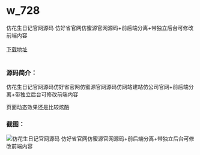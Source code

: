 # w_728
仿花生日记官网源码 仿好省官网仿蜜源官网源码+前后端分离+带独立后台可修改前端内容
<br/></br>
[下载地址](https://www.uuid2.com/728.html "下载地址")
<br/></br>
<h3>源码简介：</h3>
<p>仿花生日记官网源码仿好省官网仿蜜源官网源码仿网站建站仿公司官网+前后端分离+带独立后台可修改前端内容<p>
<p>页面动态效果还是比较炫酷<p>
<h3>截图：</h3>
<img src="https://www.uuid2.com/wp-content/uploads/img/202110/9a2327e439.jpg" alt="仿花生日记官网源码 仿好省官网仿蜜源官网源码+前后端分离+带独立后台可修改前端内容">
